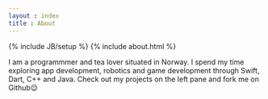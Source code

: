 ```yaml
---
layout : index
title : About
---
```

{% include JB/setup %}
{% include about.html %}

I am a programmmer and tea lover situated in Norway. I spend my time exploring app development, robotics and game development through Swift, Dart, C++ and Java. Check out my projects on the left pane and fork me on Github😌
